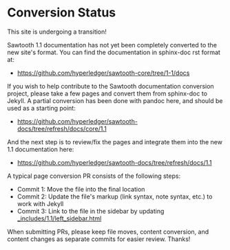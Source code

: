 # Conversion Status

<!--
  Copyright 2022 Cargill Incorporated

  Licensed under Creative Commons Attribution 4.0 International License
  https://creativecommons.org/licenses/by/4.0/
-->

This site is undergoing a transition!

Sawtooth 1.1 documentation has not yet been completely converted to the new
site's format.  You can find the documentation in sphinx-doc rst format at:

- <https://github.com/hyperledger/sawtooth-core/tree/1-1/docs>

If you wish to help contribute to the Sawtooth documentation conversion
project, please take a few pages and convert them from sphinx-doc to Jekyll.
A partial conversion has been done with pandoc here, and should be used as
a starting point:

- <https://github.com/hyperledger/sawtooth-docs/tree/refresh/docs/core/1.1>

And the next step is to review/fix the pages and integrate them into the new
1.1 documentation here:

- <https://github.com/hyperledger/sawtooth-docs/tree/refresh/docs/1.1>

A typical page conversion PR consists of the following steps:

- Commit 1: Move the file into the final location
- Commit 2: Update the file's markup (link syntax, note syntax, etc.) to work with Jekyll
- Commit 3: Link to the file in the sidebar by updating
  [_includes/1.1/left_sidebar.html](https://github.com/hyperledger/sawtooth-docs/blob/refresh/_includes/1.1/left_sidebar.html)

When submitting PRs, please keep file moves, content conversion, and content
changes as separate commits for easier review. Thanks!
